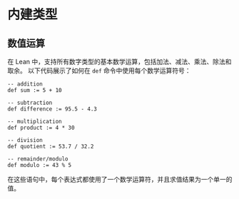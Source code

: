 # 内建类型

## 数值运算

在 Lean 中，支持所有数字类型的基本数学运算，包括加法、减法、乘法、除法和取余。
以下代码展示了如何在 `def` 命令中使用每个数学运算符号：

```lean
-- addition
def sum := 5 + 10

-- subtraction
def difference := 95.5 - 4.3

-- multiplication
def product := 4 * 30

-- division
def quotient := 53.7 / 32.2

-- remainder/modulo
def modulo := 43 % 5
```

在这些语句中，每个表达式都使用了一个数学运算符，并且求值结果为一个单一的值。